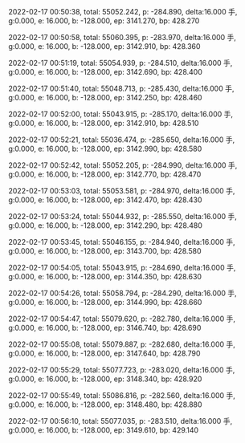 2022-02-17 00:50:38, total: 55052.242, p: -284.890, delta:16.000 手, g:0.000, e: 16.000, b: -128.000, ep: 3141.270, bp: 428.270

2022-02-17 00:50:58, total: 55060.395, p: -283.970, delta:16.000 手, g:0.000, e: 16.000, b: -128.000, ep: 3142.910, bp: 428.360

2022-02-17 00:51:19, total: 55054.939, p: -284.510, delta:16.000 手, g:0.000, e: 16.000, b: -128.000, ep: 3142.690, bp: 428.400

2022-02-17 00:51:40, total: 55048.713, p: -285.430, delta:16.000 手, g:0.000, e: 16.000, b: -128.000, ep: 3142.250, bp: 428.460

2022-02-17 00:52:00, total: 55043.915, p: -285.170, delta:16.000 手, g:0.000, e: 16.000, b: -128.000, ep: 3142.910, bp: 428.510

2022-02-17 00:52:21, total: 55036.474, p: -285.650, delta:16.000 手, g:0.000, e: 16.000, b: -128.000, ep: 3142.990, bp: 428.580

2022-02-17 00:52:42, total: 55052.205, p: -284.990, delta:16.000 手, g:0.000, e: 16.000, b: -128.000, ep: 3142.770, bp: 428.470

2022-02-17 00:53:03, total: 55053.581, p: -284.970, delta:16.000 手, g:0.000, e: 16.000, b: -128.000, ep: 3142.470, bp: 428.430

2022-02-17 00:53:24, total: 55044.932, p: -285.550, delta:16.000 手, g:0.000, e: 16.000, b: -128.000, ep: 3142.290, bp: 428.480

2022-02-17 00:53:45, total: 55046.155, p: -284.940, delta:16.000 手, g:0.000, e: 16.000, b: -128.000, ep: 3143.700, bp: 428.580

2022-02-17 00:54:05, total: 55043.915, p: -284.690, delta:16.000 手, g:0.000, e: 16.000, b: -128.000, ep: 3144.350, bp: 428.630

2022-02-17 00:54:26, total: 55058.794, p: -284.290, delta:16.000 手, g:0.000, e: 16.000, b: -128.000, ep: 3144.990, bp: 428.660

2022-02-17 00:54:47, total: 55079.620, p: -282.780, delta:16.000 手, g:0.000, e: 16.000, b: -128.000, ep: 3146.740, bp: 428.690

2022-02-17 00:55:08, total: 55079.887, p: -282.680, delta:16.000 手, g:0.000, e: 16.000, b: -128.000, ep: 3147.640, bp: 428.790

2022-02-17 00:55:29, total: 55077.723, p: -283.020, delta:16.000 手, g:0.000, e: 16.000, b: -128.000, ep: 3148.340, bp: 428.920

2022-02-17 00:55:49, total: 55086.816, p: -282.560, delta:16.000 手, g:0.000, e: 16.000, b: -128.000, ep: 3148.480, bp: 428.880

2022-02-17 00:56:10, total: 55077.035, p: -283.510, delta:16.000 手, g:0.000, e: 16.000, b: -128.000, ep: 3149.610, bp: 429.140